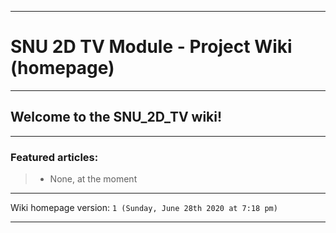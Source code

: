 
***

# SNU 2D TV Module - Project Wiki (homepage)

***

## Welcome to the SNU_2D_TV wiki!

***

### Featured articles:

> * None, at the moment

***

Wiki homepage version: `1 (Sunday, June 28th 2020 at 7:18 pm)`

***
